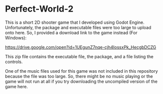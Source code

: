# Perfect-World-2

This is a short 2D shooter game that I developed using Godot Engine. Unfortunately, the package and executable files were too large to upload onto here. So, I provided a download link to the game instead (For Windows):

https://drive.google.com/open?id=1UEgunZ7nqe-cjh4IossxPk_HecgbDCZG

This zip file contains the executable file, the package, and a file listing the controls. 

One of the music files used for this game was not included in this repository because the file was too large. So, there might be no music playing or the game will not run at all if you try downloading the uncompiled version of the game here.
